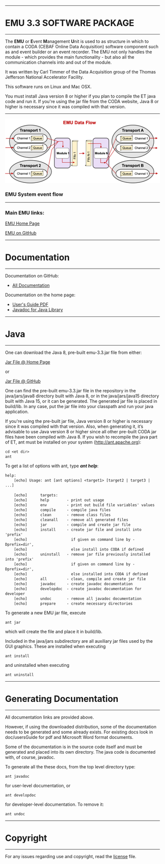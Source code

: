 ----------------------------

# **EMU 3.3 SOFTWARE PACKAGE**

----------------------------

The **EMU** or **E**vent **M**anagement **U**nit is used to as structure in which to
contain a CODA (CEBAF Online Data Acquisition) software component such as and event builder
or an event recorder. The EMU not only handles the module - which provides the main
functionality - but also all the communication channels into and out of the module.

It was written by Carl Timmer of the Data Acquisition group of the
Thomas Jefferson National Accelerator Facility.

This software runs on Linux and Mac OSX.

You must install Java version 8 or higher if you plan to compile
the ET java code and run it. If you're using the jar file from the CODA
website, Java 8 or higher is necessary since it was compiled with that version.

----------------------------


![Image of EMU](doc/images/EmuDataFlow.png)

### **EMU System event flow**

----------------------------

### **Main EMU links:**

  [EMU Home Page](https://coda.jlab.org/drupal/content/event-management-unit-emu-0/)

  [EMU on GitHub](https://github.com/JeffersonLab/emu)

  
-----------------------------

# **Documentation**

----------------------------

Documentation on GitHub:

* [All Documentation](https://jeffersonlab.github.io/emu)

Documentation on the home page:

* [User's Guide PDF](https://coda.jlab.org/drupal/content/emu-33-users-guide)
* [Javadoc for Java Library](https://coda.jlab.org/drupal/content/emu-33-javadoc)

----------------------------

# **Java**

----------------------------

One can download the Java 8, pre-built emu-3.3.jar file from either:

  [Jar File @ Home Page](https://coda.jlab.org/drupal/content/emu-33)
 
or

  [Jar File @ GitHub](https://github.com/JeffersonLab/emu/blob/emu-3.3/java/jars/java8/emu-3.3.jar)

One can find the pre-built emu-3.3.jar file in the repository in the java/jars/java8
directory built with Java 8, or in the java/jars/java15 directory built with Java 15,
or it can be generated. The generated jar file is placed in build/lib.
In any case, put the jar file into your classpath and run your java application.

If you're using the pre-built jar file, Java version 8 or higher is necessary since
it was compiled with that version. Also, when generating it, it’s advisable to use
Java version 8 or higher since all other pre-built CODA jar files have been compiled with Java 8.
If you wish to recompile the java part of ET, ant must be installed
on your system (http://ant.apache.org):
  
    cd <et dir>
    ant

To get a list of options with ant, type _**ant help**_:

    help: 
        [echo] Usage: ant [ant options] <target1> [target2 | target3 | ...]
    
        [echo]      targets:
        [echo]      help        - print out usage
        [echo]      env         - print out build file variables' values
        [echo]      compile     - compile java files
        [echo]      clean       - remove class files
        [echo]      cleanall    - remove all generated files
        [echo]      jar         - compile and create jar file
        [echo]      install     - create jar file and install into 'prefix'
        [echo]                    if given on command line by -Dprefix=dir',
        [echo]                    else install into CODA if defined
        [echo]      uninstall   - remove jar file previously installed into 'prefix'
        [echo]                    if given on command line by -Dprefix=dir',
        [echo]                    else installed into CODA if defined
        [echo]      all         - clean, compile and create jar file
        [echo]      javadoc     - create javadoc documentation
        [echo]      developdoc  - create javadoc documentation for developer
        [echo]      undoc       - remove all javadoc documentation
        [echo]      prepare     - create necessary directories


To generate a new EMU jar file, execute

    ant jar
    
which will create the file and place it in build/lib.

Included in the java/jars subdirectory are all auxiliary jar files used
by the GUI graphics. These are installed when executing

    ant install

and uninstalled when executing
    
    ant uninstall


----------------------------

# **Generating Documentation**

----------------------------

All documentation links are provided above.

However, if using the downloaded distribution, some of the documentation
needs to be generated and some already exists. For existing docs look in
doc/usersGuide for pdf and Microsoft Word format documents.

Some of the documentation is in the source code itself and must be generated
and placed into its own directory.
The java code is documented with, of course, javadoc.

To generate all the these docs, from the top level directory type:

    ant javadoc
    
for user-level documentation, or

    ant developdoc
    
for developer-level documentation. To remove it:

    ant undoc

----------------------------

# **Copyright**

----------------------------

For any issues regarding use and copyright, read the [license](LICENSE.txt) file.

